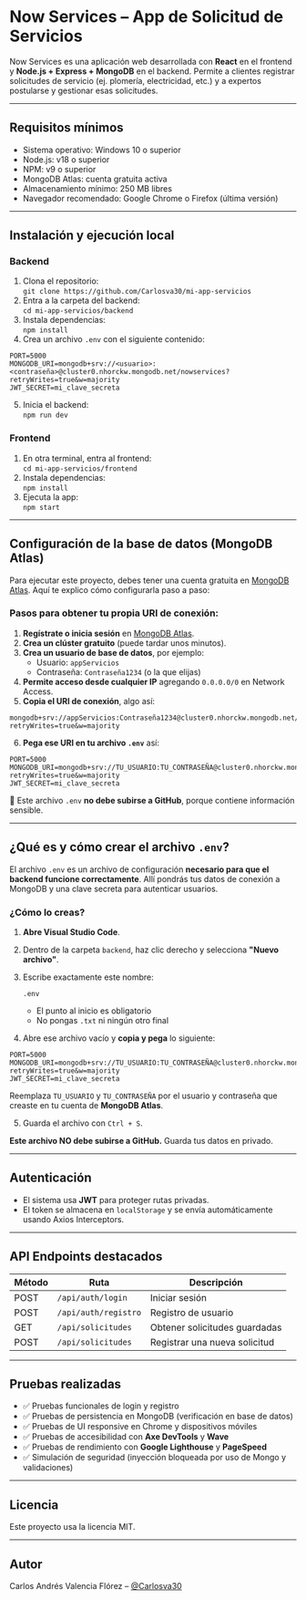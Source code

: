 #  Now Services – App de Solicitud de Servicios

Now Services es una aplicación web desarrollada con **React** en el frontend y **Node.js + Express + MongoDB** en el backend. Permite a clientes registrar solicitudes de servicio (ej. plomería, electricidad, etc.) y a expertos postularse y gestionar esas solicitudes.

---

##  Requisitos mínimos

- Sistema operativo: Windows 10 o superior
- Node.js: v18 o superior
- NPM: v9 o superior
- MongoDB Atlas: cuenta gratuita activa
- Almacenamiento mínimo: 250 MB libres
- Navegador recomendado: Google Chrome o Firefox (última versión)

---

##  Instalación y ejecución local

### Backend

1. Clona el repositorio:  
   `git clone https://github.com/Carlosva30/mi-app-servicios`
2. Entra a la carpeta del backend:  
   `cd mi-app-servicios/backend`
3. Instala dependencias:  
   `npm install`
4. Crea un archivo `.env` con el siguiente contenido:

```env
PORT=5000
MONGODB_URI=mongodb+srv://<usuario>:<contraseña>@cluster0.nhorckw.mongodb.net/nowservices?retryWrites=true&w=majority
JWT_SECRET=mi_clave_secreta
```

5. Inicia el backend:  
   `npm run dev`

###  Frontend

1. En otra terminal, entra al frontend:  
   `cd mi-app-servicios/frontend`
2. Instala dependencias:  
   `npm install`
3. Ejecuta la app:  
   `npm start`


---
## Configuración de la base de datos (MongoDB Atlas)

Para ejecutar este proyecto, debes tener una cuenta gratuita en [MongoDB Atlas](https://www.mongodb.com/cloud/atlas). Aquí te explico cómo configurarla paso a paso:

###  Pasos para obtener tu propia URI de conexión:

1. **Regístrate o inicia sesión** en [MongoDB Atlas](https://www.mongodb.com/cloud/atlas).
2. **Crea un clúster gratuito** (puede tardar unos minutos).
3. **Crea un usuario de base de datos**, por ejemplo:
   - Usuario: `appServicios`
   - Contraseña: `Contraseña1234` (o la que elijas)
4. **Permite acceso desde cualquier IP** agregando `0.0.0.0/0` en Network Access.
5. **Copia el URI de conexión**, algo así:

```
mongodb+srv://appServicios:Contraseña1234@cluster0.nhorckw.mongodb.net/nowservices?retryWrites=true&w=majority
```

6. **Pega ese URI en tu archivo `.env`** así:

```env
PORT=5000
MONGODB_URI=mongodb+srv://TU_USUARIO:TU_CONTRASEÑA@cluster0.nhorckw.mongodb.net/nowservices?retryWrites=true&w=majority
JWT_SECRET=mi_clave_secreta
```

🔐 Este archivo `.env` **no debe subirse a GitHub**, porque contiene información sensible.

---



##  ¿Qué es y cómo crear el archivo `.env`?

El archivo `.env` es un archivo de configuración **necesario para que el backend funcione correctamente**. Allí pondrás tus datos de conexión a MongoDB y una clave secreta para autenticar usuarios.

###  ¿Cómo lo creas?

1. **Abre Visual Studio Code**.
2. Dentro de la carpeta `backend`, haz clic derecho y selecciona **"Nuevo archivo"**.
3. Escribe exactamente este nombre:
   ```
   .env
   ```
   -  El punto al inicio es obligatorio
   -  No pongas `.txt` ni ningún otro final

4. Abre ese archivo vacío y **copia y pega** lo siguiente:

```env
PORT=5000
MONGODB_URI=mongodb+srv://TU_USUARIO:TU_CONTRASEÑA@cluster0.nhorckw.mongodb.net/nowservices?retryWrites=true&w=majority
JWT_SECRET=mi_clave_secreta
```

 Reemplaza `TU_USUARIO` y `TU_CONTRASEÑA` por el usuario y contraseña que creaste en tu cuenta de **MongoDB Atlas**.

5. Guarda el archivo con `Ctrl + S`.

**Este archivo NO debe subirse a GitHub.** Guarda tus datos en privado.

---
## Autenticación

- El sistema usa **JWT** para proteger rutas privadas.
- El token se almacena en `localStorage` y se envía automáticamente usando Axios Interceptors.

---

##  API Endpoints destacados

| Método | Ruta               | Descripción                         |
|--------|--------------------|-------------------------------------|
| POST   | `/api/auth/login`  | Iniciar sesión                      |
| POST   | `/api/auth/registro` | Registro de usuario              |
| GET    | `/api/solicitudes` | Obtener solicitudes guardadas       |
| POST   | `/api/solicitudes` | Registrar una nueva solicitud       |

---

##  Pruebas realizadas

- ✅ Pruebas funcionales de login y registro
- ✅ Pruebas de persistencia en MongoDB (verificación en base de datos)
- ✅ Pruebas de UI responsive en Chrome y dispositivos móviles
- ✅ Pruebas de accesibilidad con **Axe DevTools** y **Wave**
- ✅ Pruebas de rendimiento con **Google Lighthouse** y **PageSpeed**
- ✅ Simulación de seguridad (inyección bloqueada por uso de Mongo y validaciones)

---

##  Licencia

Este proyecto usa la licencia MIT.

---

##  Autor

Carlos Andrés Valencia Flórez – [@Carlosva30](https://github.com/Carlosva30)

